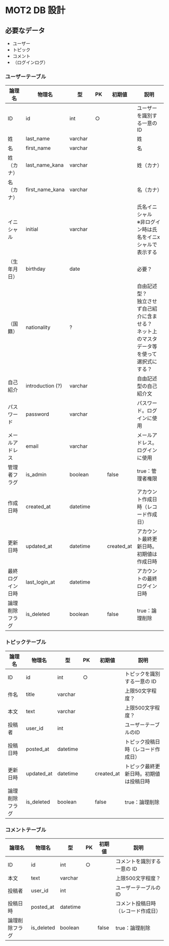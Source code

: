 # MOT2 DB 設計

## 必要なデータ

- ユーザー
- トピック
- コメント
- （ログインログ）

### ユーザーテーブル

| 論理名           | 物理名           | 型       | PK   | 初期値     | 説明                                                         |
| ---------------- | ---------------- | -------- | ---- | ---------- | ------------------------------------------------------------ |
| ID               | id               | int      | ○    |            | ユーザーを識別する一意の ID                                  |
| 姓               | last_name        | varchar  |      |            | 姓                                                           |
| 名               | first_name       | varchar  |      |            | 名                                                           |
| 姓（カナ）       | last_name_kana   | varchar  |      |            | 姓（カナ）                                                   |
| 名（カナ）       | first_name_kana  | varchar  |      |            | 名（カナ）                                                   |
| イニシャル       | initial          | varchar  |      |            | 氏名イニシャル<br /> ※非ログイン時は氏名をイニxシャルで表示する |
| （生年月日）     | birthday         | date     |      |            | 必要？                                                       |
| （国籍）         | nationality      | ?        |      |            | 自由記述型？<br />独立させず自己紹介に含ませる？<br /> ネット上のマスタデータ等を使って選択式にする？ |
| 自己紹介         | introduction (?) | varchar  |      |            | 自由記述型の自己紹介文                                       |
| パスワード       | password         | varchar  |      |            | パスワード。ログインに使用                                   |
| メールアドレス   | email            | varchar  |      |            | メールアドレス。ログインに使用                               |
| 管理者フラグ     | is_admin         | boolean  |      | false      | true：管理者権限                                             |
| 作成日時         | created_at       | datetime |      |            | アカウント作成日時（レコード作成日）                         |
| 更新日時         | updated_at       | datetime |      | created_at | アカウント最終更新日時。初期値は作成日時                     |
| 最終ログイン日時 | last_login_at    | datetime |      |            | アカウントの最終ログイン日時                                 |
| 論理削除フラグ   | is_deleted       | boolean  |      | false      | true：論理削除                                               |


### トピックテーブル

| 論理名         | 物理名     | 型       | PK   | 初期値     | 説明                                   |
| -------------- | ---------- | -------- | ---- | ---------- | -------------------------------------- |
| ID             | id         | int      | ○    |            | トピックを識別する一意の ID            |
| 件名           | title      | varchar  |      |            | 上限50文字程度？                       |
| 本文           | text       | varchar  |      |            | 上限500文字程度？                      |
| 投稿者         | user_id    | int      |      |            | ユーザーテーブルのID                   |
| 投稿日時       | posted_at  | datetime |      |            | トピック投稿日時（レコード作成日）     |
| 更新日時       | updated_at | datetime |      | created_at | トピック最終更新日時。初期値は投稿日時 |
| 論理削除フラグ | is_deleted | boolean  |      | false      | true：論理削除                         |



### コメントテーブル

| 論理名         | 物理名     | 型       | PK   | 初期値 | 説明                               |
| -------------- | ---------- | -------- | ---- | ------ | ---------------------------------- |
| ID             | id         | int      | ○    |        | コメントを識別する一意の ID        |
| 本文           | text       | varchar  |      |        | 上限500文字程度？                  |
| 投稿者         | user_id    | int      |      |        | ユーザーテーブルのID               |
| 投稿日時       | posted_at  | datetime |      |        | コメント投稿日時（レコード作成日） |
| 論理削除フラグ | is_deleted | boolean  |      | false  | true：論理削除                     |
